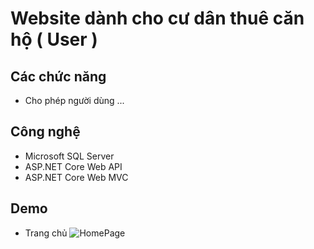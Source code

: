 # Website dành cho cư dân thuê căn hộ ( User ) 


## Các chức năng

- Cho phép người dùng ...



## Công nghệ

- Microsoft SQL Server
- ASP.NET Core Web API
- ASP.NET Core Web MVC



## Demo
- Trang chủ 
![HomePage](https://github.com/user-attachments/assets/a9aafe61-0865-438c-817f-3e3c90f26208)


